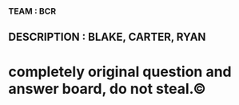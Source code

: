 ### TEAM : BCR
## DESCRIPTION : BLAKE, CARTER, RYAN
# completely original question and answer board, do not steal.©
